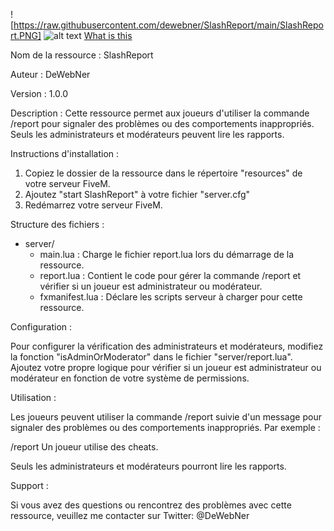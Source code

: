 ![https://raw.githubusercontent.com/dewebner/SlashReport/main/SlashReport.PNG]
![alt text]([https://github.com/dewebner/SlashReport/blob/main/SlashReport.PNG](https://raw.githubusercontent.com/dewebner/SlashReport/main/SlashReport.PNG)?raw=true)
[What is this](SlashReport.PNG)

Nom de la ressource : SlashReport

Auteur : DeWebNer

Version : 1.0.0

Description : Cette ressource permet aux joueurs d'utiliser la commande /report 
pour signaler des problèmes ou des comportements inappropriés. 
Seuls les administrateurs et modérateurs peuvent lire les rapports.

Instructions d'installation :

1. Copiez le dossier de la ressource dans le répertoire "resources" de votre serveur FiveM.
2. Ajoutez "start SlashReport" à votre fichier "server.cfg" 
3. Redémarrez votre serveur FiveM.

Structure des fichiers :

- server/
    - main.lua : Charge le fichier report.lua lors du démarrage de la ressource.
    - report.lua : Contient le code pour gérer la commande /report et vérifier si un joueur est administrateur ou modérateur.
    - fxmanifest.lua : Déclare les scripts serveur à charger pour cette ressource.

Configuration :

Pour configurer la vérification des administrateurs et modérateurs, modifiez la fonction "isAdminOrModerator" dans le fichier "server/report.lua". Ajoutez votre propre logique pour vérifier si un joueur est administrateur ou modérateur en fonction de votre système de permissions.

Utilisation :

Les joueurs peuvent utiliser la commande /report suivie d'un message pour signaler des problèmes ou des comportements inappropriés. Par exemple :

/report Un joueur utilise des cheats.

Seuls les administrateurs et modérateurs pourront lire les rapports.

Support :

Si vous avez des questions ou rencontrez des problèmes avec cette ressource, veuillez me contacter sur Twitter: @DeWebNer
